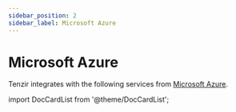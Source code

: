 ```yaml
---
sidebar_position: 2
sidebar_label: Microsoft Azure
---
```


# Microsoft Azure

Tenzir integrates with the following services from [Microsoft
Azure](https://azure.microsoft.com).

import DocCardList from '@theme/DocCardList';

<DocCardList />
